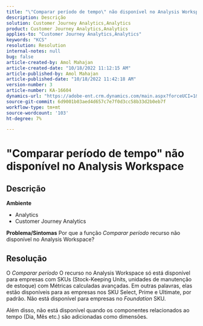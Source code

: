 ```yaml
---
title: "\"Comparar período de tempo\" não disponível no Analysis Workspace"
description: Descrição
solution: Customer Journey Analytics,Analytics
product: Customer Journey Analytics,Analytics
applies-to: "Customer Journey Analytics,Analytics"
keywords: "KCS"
resolution: Resolution
internal-notes: null
bug: false
article-created-by: Amol Mahajan
article-created-date: "10/18/2022 11:12:15 AM"
article-published-by: Amol Mahajan
article-published-date: "10/18/2022 11:42:18 AM"
version-number: 3
article-number: KA-16604
dynamics-url: "https://adobe-ent.crm.dynamics.com/main.aspx?forceUCI=1&pagetype=entityrecord&etn=knowledgearticle&id=a99d38b4-d54e-ed11-bba2-0022480866ad"
source-git-commit: 6d9001b03aed4d657c7e7f0d3cc58b33d2b0eb7f
workflow-type: tm+mt
source-wordcount: '103'
ht-degree: 7%

---
```


# &quot;Comparar período de tempo&quot; não disponível no Analysis Workspace

## Descrição

<b>Ambiente</b>
- Analytics
- Customer Journey Analytics

<b>Problema/Sintomas</b>
Por que a função *Comparar período* recurso não disponível no Analysis Workspace?


## Resolução


O *Comparar período* O recurso no Analysis Workspace só está disponível para empresas com SKUs (Stock-Keeping Units, unidades de manutenção de estoque) com Métricas calculadas avançadas. Em outras palavras, elas estão disponíveis para as empresas nos SKU Select, Prime e Ultimate, por padrão. Não está disponível para empresas no *Foundation* SKU.

Além disso, não está disponível quando os componentes relacionados ao tempo (Dia, Mês etc.) são adicionadas como dimensões.
